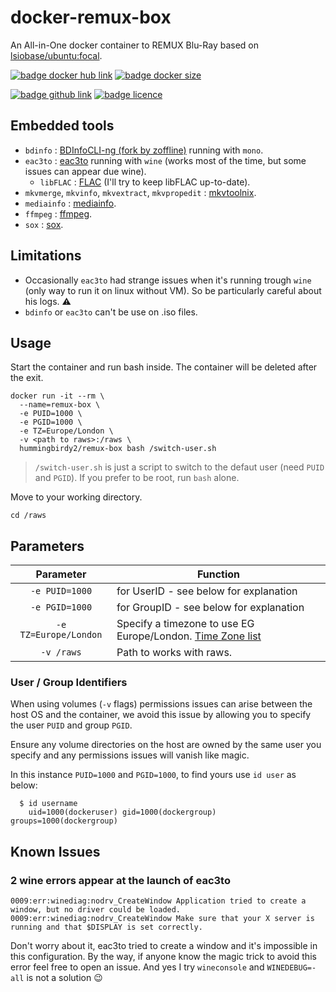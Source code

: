 # docker-remux-box

An All-in-One docker container to REMUX Blu-Ray based on [lsiobase/ubuntu:focal](https://github.com/linuxserver/docker-baseimage-ubuntu).

[![badge docker hub link][badge-docker-hub]](https://hub.docker.com/r/hummingbirdy2/remux-box)
[![badge docker size][badge-docker-size]](https://hub.docker.com/r/hummingbirdy2/remux-box)

[![badge github link][badge-github]](https://github.com/hummingbirdy2/docker-remux-box)
[![badge licence][badge-license]](https://github.com/hummingbirdy2/docker-remux-box)

## Embedded tools

- `bdinfo` : [BDInfoCLI-ng (fork by zoffline)](https://github.com/zoffline/BDInfoCLI-ng) running with `mono`.
- `eac3to` : [eac3to](https://forum.doom9.org/showthread.php?t=125966) running with `wine` (works most of the time, but some issues can appear due wine).
  - `libFLAC` : [FLAC](https://xiph.org/flac/) (I'll try to keep libFLAC up-to-date).
- `mkvmerge`, `mkvinfo`, `mkvextract`, `mkvpropedit` : [mkvtoolnix](https://mkvtoolnix.download/).
- `mediainfo` : [mediainfo](https://mediaarea.net/en/MediaInfo).
- `ffmpeg` : [ffmpeg](https://ffmpeg.org/).
- `sox` : [sox](http://sox.sourceforge.net/).

## Limitations

- Occasionally `eac3to` had strange issues when it's running trough `wine` (only way to run it on linux without VM). So be particularly careful about his logs. :warning:
- `bdinfo` or `eac3to` can't be use on .iso files.

## Usage

Start the container and run bash inside. The container will be deleted after the exit.
```shell
docker run -it --rm \
  --name=remux-box \
  -e PUID=1000 \
  -e PGID=1000 \
  -e TZ=Europe/London \
  -v <path to raws>:/raws \
  hummingbirdy2/remux-box bash /switch-user.sh
```
> `/switch-user.sh` is just a script to switch to the defaut user (need `PUID` and `PGID`). If you prefer to be root, run `bash` alone.

Move to your working directory.
```shell
cd /raws
```

## Parameters

| Parameter | Function |
| :----: | --- |
| `-e PUID=1000` | for UserID - see below for explanation |
| `-e PGID=1000` | for GroupID - see below for explanation |
| `-e TZ=Europe/London` | Specify a timezone to use EG Europe/London. [Time Zone list](https://en.wikipedia.org/wiki/List_of_tz_database_time_zones) |
| `-v /raws` | Path to works with raws. |

### User / Group Identifiers

When using volumes (`-v` flags) permissions issues can arise between the host OS and the container, we avoid this issue by allowing you to specify the user `PUID` and group `PGID`.

Ensure any volume directories on the host are owned by the same user you specify and any permissions issues will vanish like magic.

In this instance `PUID=1000` and `PGID=1000`, to find yours use `id user` as below:

```shell
  $ id username
    uid=1000(dockeruser) gid=1000(dockergroup) groups=1000(dockergroup)
```

## Known Issues

### 2 wine errors appear at the launch of eac3to

```log
0009:err:winediag:nodrv_CreateWindow Application tried to create a window, but no driver could be loaded.
0009:err:winediag:nodrv_CreateWindow Make sure that your X server is running and that $DISPLAY is set correctly.
```

Don't worry about it, eac3to tried to create a window and it's impossible in this configuration.
By the way, if anyone know the magic trick to avoid this error feel free to open an issue. And yes I try `wineconsole` and `WINEDEBUG=-all` is not a solution :wink:

<!-- badges images -->
[badge-docker-hub]: https://badgen.net/badge/link/hummingbirdy2%2Fremux-box?label&icon=docker
[badge-docker-size]: https://badgen.net/docker/size/hummingbirdy2/remux-box?icon=docker&label=Image%20Size
[badge-github]: https://badgen.net/badge/link/hummingbirdy2%2Fdocker-remux-box?label&icon=github
[badge-license]: https://badgen.net/github/license/hummingbirdy2/docker-remux-box?icon=github
